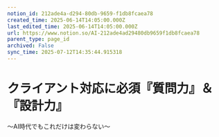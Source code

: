 ```yaml
---
notion_id: 212ade4a-d294-80db-9659-f1db8fcaea78
created_time: 2025-06-14T14:05:00.000Z
last_edited_time: 2025-06-14T14:05:00.000Z
url: https://www.notion.so/AI-212ade4ad29480db9659f1db8fcaea78
parent_type: page_id
archived: False
sync_time: 2025-07-12T14:35:44.915318
---
```


# クライアント対応に必須『質問力』＆『設計力』
〜AI時代でもこれだけは変わらない〜

